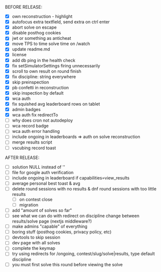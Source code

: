 BEFORE RELEASE:
- [x] own reconstruction - highlight
- [x] autofocus extra textfield, send extra on ctrl enter
- [x] abort solve on escape
- [x] disable posthog cookies
- [x] jwt or something as anticheat 
- [x] move TPS to time solve time on /watch
- [x] update readme.md
- [x] license
- [x] add db ping in the health check
- [x] fix setSimulatorSettings firing unnecessarily
- [x] scroll to own result on round finish
- [x] fix discipline: string everywhere
- [x] skip preinspection
- [x] pb confetti in reconstruction
- [x] skip inspection by default 
- [x] wca auth
- [x] fix squished avg leaderboard rows on tablet
- [x] admin badges
- [x] wca auth fix redirectTo
- [ ] why does cron not autodeploy
- [ ] wca record badge
- [ ] wca auth error handling
- [ ] include ongoing in leaderboards => auth on solve reconstruction
- [ ] merge results script
- [ ] vscubing record toast

AFTER RELEASE:
- [ ] solution NULL instead of ''
- [ ] file for google auth verification
- [ ] include ongoing in leaderboard if capabilities=view_results
- [ ] average personal best toast & avg 
- [ ] delete round sessions with no results & dnf round sessions with too little results
    - [ ] on contest close
    - [ ] migration
- [ ] add "amount of solves so far" 
- [ ] see what we can do with redirect on discipline change between results/solve page (nextjs middleware?)
- [ ] make admins "capable" of everything
- [ ] boring stuff (posthog cookies, privacy policy, etc)
- [ ] devtools to skip session
- [ ] dev page with all solves
- [ ] complete the keymap
- [ ] try using redirects for /ongoing, contest/slug/solve|results, type default discipline
- [ ] you must first solve this round before viewing the solve
